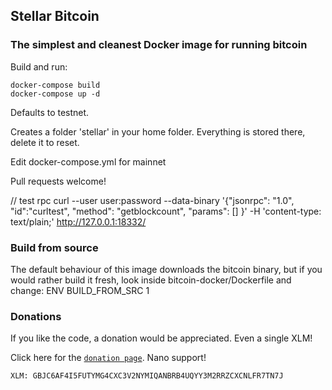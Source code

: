 ## Stellar Bitcoin

### The simplest and cleanest Docker image for running bitcoin

Build and run:

    docker-compose build
    docker-compose up -d

Defaults to testnet.

Creates a folder 'stellar' in your home folder.  Everything is stored there, delete it to reset.

Edit docker-compose.yml for mainnet

Pull requests welcome!

// test rpc
curl --user user:password --data-binary '{"jsonrpc": "1.0", "id":"curltest", "method": "getblockcount", "params": \[] }' -H 'content-type: text/plain;' <http://127.0.0.1:18332/>

### Build from source

The default behaviour of this image downloads the bitcoin binary, but if you would rather build it fresh, look inside bitcoin-docker/Dockerfile and change:
ENV BUILD_FROM_SRC 1

### Donations

If you like the code, a donation would be appreciated. Even a single XLM!

Click here for the [`donation page`](https://stellarkit.io/#/donate). Nano support!

    XLM: GBJC6AF4I5FUTYMG4CXC3V2NYMIQANBRB4UQYY3M2RRZCXCNLFR7TN7J
